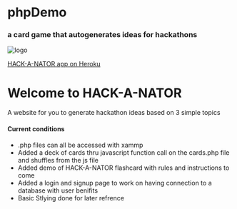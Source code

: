 # phpDemo 
### a card game that autogenerates ideas for hackathons

![logo](https://user-images.githubusercontent.com/72757855/188351612-259dadd8-60aa-47a1-83d8-18fca6bd8d68.png)

[HACK-A-NATOR app on Heroku](https://hack-a-thon-app.herokuapp.com/index.php)


# Welcome to HACK-A-NATOR
A website for you to generate hackathon ideas based on 3 simple topics

#### Current conditions
- .php files can all be accessed with xammp
- Added a deck of cards thru javascript function call on the cards.php file and shuffles from the js file
- Added demo of HACK-A-NATOR flashcard with rules and instructions to come
- Added a login and signup page to work on having connection to a database with user benifits
- Basic Stlying done for later refrence 


